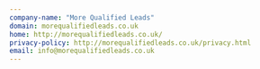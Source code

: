 ```yaml
---
company-name: "More Qualified Leads"
domain: morequalifiedleads.co.uk
home: http://morequalifiedleads.co.uk/
privacy-policy: http://morequalifiedleads.co.uk/privacy.html
email: info@morequalifiedleads.co.uk
---
```




